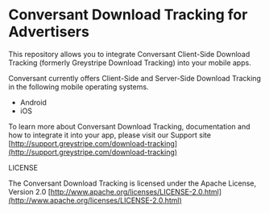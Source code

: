 Conversant Download Tracking for Advertisers
============================================

This repository allows you to integrate Conversant Client-Side Download Tracking (formerly Greystripe Download Tracking) into your mobile apps.

Conversant currently offers Client-Side and Server-Side Download Tracking in the following mobile operating systems.
* Android
* iOS

To learn more about Conversant Download Tracking, documentation and how to integrate it into your app, please visit our Support site [http://support.greystripe.com/download-tracking](http://support.greystripe.com/download-tracking)

LICENSE

The Conversant Download Tracking is licensed under the Apache License, Version 2.0 [http://www.apache.org/licenses/LICENSE-2.0.html](http://www.apache.org/licenses/LICENSE-2.0.html)